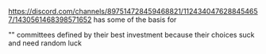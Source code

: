 https://discord.com/channels/897514728459468821/1124340476288454657/1430561468398571652
has some of the basis for 

"" 
committees defined by their best investment because their choices suck and need random luck